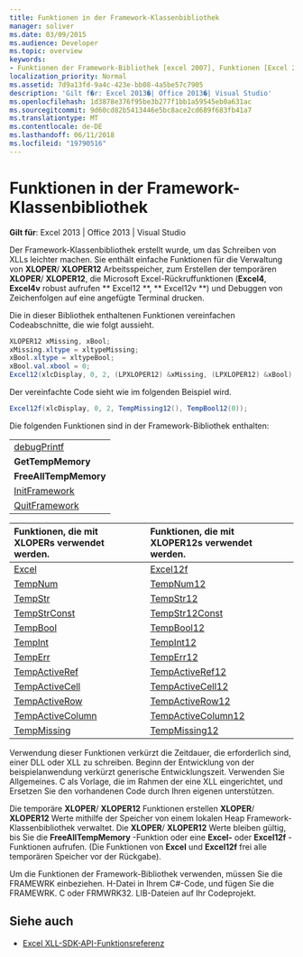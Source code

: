 ```yaml
---
title: Funktionen in der Framework-Klassenbibliothek
manager: soliver
ms.date: 03/09/2015
ms.audience: Developer
ms.topic: overview
keywords:
- Funktionen der Framework-Bibliothek [excel 2007], Funktionen [Excel 2007], Framework-Klassenbibliothek
localization_priority: Normal
ms.assetid: 7d9a13fd-9a4c-423e-bb08-4a5be57c7905
description: 'Gilt f�r: Excel 2013�| Office 2013�| Visual Studio'
ms.openlocfilehash: 1d3878e376f95be3b277f1bb1a59545eb0a631ac
ms.sourcegitcommit: 9d60cd82b5413446e5bc8ace2cd689f683fb41a7
ms.translationtype: MT
ms.contentlocale: de-DE
ms.lasthandoff: 06/11/2018
ms.locfileid: "19790516"
---
```

# <a name="functions-in-the-framework-library"></a>Funktionen in der Framework-Klassenbibliothek

**Gilt für**: Excel 2013 | Office 2013 | Visual Studio 
  
Der Framework-Klassenbibliothek erstellt wurde, um das Schreiben von XLLs leichter machen. Sie enthält einfache Funktionen für die Verwaltung von **XLOPER**/ **XLOPER12** Arbeitsspeicher, zum Erstellen der temporären **XLOPER**/ **XLOPER12**, die Microsoft Excel-Rückruffunktionen (**Excel4**, **Excel4v** robust aufrufen ** Excel12 **, ** Excel12v **) und Debuggen von Zeichenfolgen auf eine angefügte Terminal drucken.
  
Die in dieser Bibliothek enthaltenen Funktionen vereinfachen Codeabschnitte, die wie folgt aussieht.
  
```cs
XLOPER12 xMissing, xBool;
xMissing.xltype = xltypeMissing;
xBool.xltype = xltypeBool;
xBool.val.xbool = 0;
Excel12(xlcDisplay, 0, 2, (LPXLOPER12) &xMissing, (LPXLOPER12) &xBool);
```

Der vereinfachte Code sieht wie im folgenden Beispiel wird.
  
```cs
Excel12f(xlcDisplay, 0, 2, TempMissing12(), TempBool12(0));
```

Die folgenden Funktionen sind in der Framework-Bibliothek enthalten:
  
||
|:-----|
|[debugPrintf](debugprintf.md) <br/> |
|**GetTempMemory** <br/> |
|**FreeAllTempMemory** <br/> |
|[InitFramework](initframework.md) <br/> |
|[QuitFramework](quitframework.md) <br/> |
   
|**Funktionen, die mit XLOPERs verwendet werden.**|**Funktionen, die mit XLOPER12s verwendet werden.**|
|:-----|:-----|
|[Excel](excel-excel12f.md) <br/> |[Excel12f](excel-excel12f.md) <br/> |
|[TempNum](tempnum-tempnum12.md) <br/> |[TempNum12](tempnum-tempnum12.md) <br/> |
|[TempStr](tempstr.md) <br/> |[TempStr12](tempstrconst-tempstr12.md) <br/> |
|[TempStrConst](tempstrconst-tempstr12.md) <br/> |[TempStr12Const](tempstrconst-tempstr12.md) <br/> |
|[TempBool](tempbool-tempbool12.md) <br/> |[TempBool12](tempbool-tempbool12.md) <br/> |
|[TempInt](tempint-tempint12.md) <br/> |[TempInt12](tempint-tempint12.md) <br/> |
|[TempErr](temperr-temperr12.md) <br/> |[TempErr12](temperr-temperr12.md) <br/> |
|[TempActiveRef](tempactiveref-tempactiveref12.md) <br/> |[TempActiveRef12](tempactiveref-tempactiveref12.md) <br/> |
|[TempActiveCell](tempactivecell-tempactivecell12.md) <br/> |[TempActiveCell12](tempactivecell-tempactivecell12.md) <br/> |
|[TempActiveRow](tempactiverow-tempactiverow12.md) <br/> |[TempActiveRow12](tempactiverow-tempactiverow12.md) <br/> |
|[TempActiveColumn](tempactivecolumn-tempactivecolumn12.md) <br/> |[TempActiveColumn12](tempactivecolumn-tempactivecolumn12.md) <br/> |
|[TempMissing](tempmissing-tempmissing12.md) <br/> |[TempMissing12](tempmissing-tempmissing12.md) <br/> |
   
Verwendung dieser Funktionen verkürzt die Zeitdauer, die erforderlich sind, einer DLL oder XLL zu schreiben. Beginn der Entwicklung von der beispielanwendung verkürzt generische Entwicklungszeit. Verwenden Sie Allgemeines. C als Vorlage, die im Rahmen der eine XLL eingerichtet, und Ersetzen Sie den vorhandenen Code durch Ihren eigenen unterstützen.
  
Die temporäre **XLOPER**/ **XLOPER12** Funktionen erstellen **XLOPER**/ **XLOPER12** Werte mithilfe der Speicher von einem lokalen Heap Framework-Klassenbibliothek verwaltet. Die **XLOPER**/ **XLOPER12** Werte bleiben gültig, bis Sie die **FreeAllTempMemory** -Funktion oder eine **Excel-** oder **Excel12f** -Funktionen aufrufen. (Die Funktionen von **Excel** und **Excel12f** frei alle temporären Speicher vor der Rückgabe). 
  
Um die Funktionen der Framework-Bibliothek verwenden, müssen Sie die FRAMEWRK einbeziehen. H-Datei in Ihrem C#-Code, und fügen Sie die FRAMEWRK. C oder FRMWRK32. LIB-Dateien auf Ihr Codeprojekt.
  
## <a name="see-also"></a>Siehe auch

- [Excel XLL-SDK-API-Funktionsreferenz](excel-xll-sdk-api-function-reference.md)

